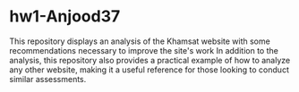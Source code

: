 # hw1-Anjood37
This repository displays an analysis of the Khamsat website with some recommendations necessary to improve the site's work In addition to the analysis, this repository also provides a practical example of how to analyze any other website, making it a useful reference for those looking to conduct similar assessments.
